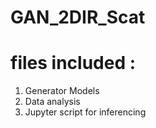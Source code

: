 # GAN_2DIR_Scat
# files included :
1. Generator Models
2. Data analysis
3. Jupyter script for inferencing
